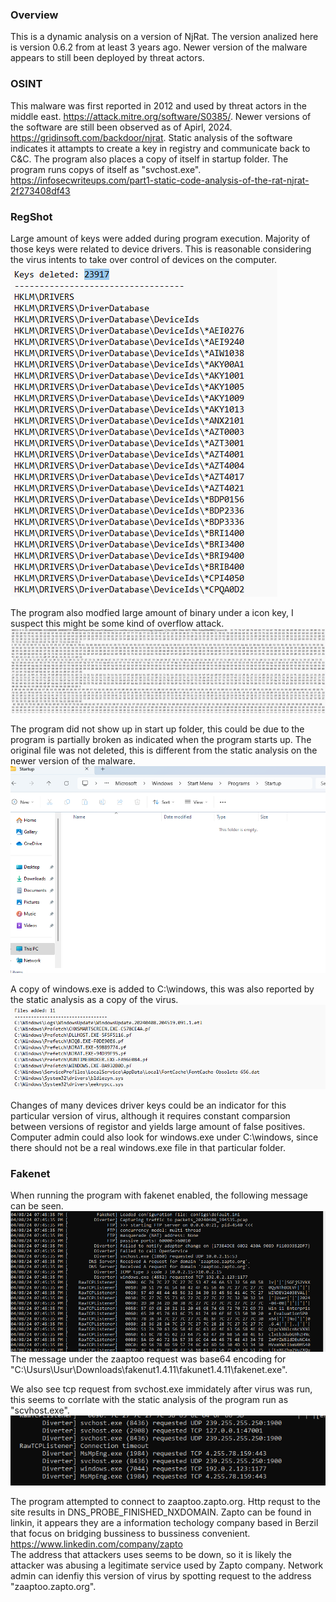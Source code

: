 ### Overview
This is a dynamic analysis on a version of NjRat. The version analized here is version 0.6.2 from at least 3 years ago. Newer version of the malware appears to still been deployed by threat actors.  

### OSINT
This malware was first reported in 2012 and used by threat actors in the middle east. https://attack.mitre.org/software/S0385/. 
Newer versions of the software are still been observed as of Apirl, 2024. https://gridinsoft.com/backdoor/njrat. 
Static analysis of the software indicates it attampts to create a key in registry and communicate back to C&C. 
The program also places a copy of itself in startup folder. The program runs copys of itself as "svchost.exe". 
https://infosecwriteups.com/part1-static-code-analysis-of-the-rat-njrat-2f273408df43

### RegShot
Large amount of keys were added during program execution. Majority of those keys were related to device drivers. This is reasonable considering the virus intents to take over control of devices on the computer.   
![explorer.exe](/Assigment8/driver.png) 

The program also modfied large amount of binary under a icon key, I suspect this might be some kind of overflow attack. 
![explorer.exe](/Assigment8/icon.png) 

The program did not show up in start up folder, this could be due to the program is partially broken as indicated when the program starts up. The original file was not deleted, this is different from the static analysis on the newer version of the malware. 
![explorer.exe](/Assigment8/startup.png) 

A copy of windows.exe is added to C:\windows, this was also reported by the static analysis as a copy of the virus. 
![explorer.exe](/Assigment8/windows.png) 

Changes of many devices driver keys could be an indicator for this particular version of virus, although it requires constant comparsion between versions of registor and yields large amount of false positives. 
Computer admin could also look for windows.exe under C:\windows, since there should not be a real windows.exe file in that particular folder. 

### Fakenet
When running the program with fakenet enabled, the following message can be seen.  
![explorer.exe](/Assigment8/zaaptoo.png)  
The message under the zaaptoo request was base64 encoding for "C:\Usurs\Usur\Downloads\fakenut1.4.11\fakunet1.4.11\fakenet.exe".  

We also see tcp request from svchost.exe immidately after virus was run, this seems to corrlate with the static analysis of the program run as "scvhost.exe".  
![explorer.exe](/Assigment8/svchost.png) 

The program attempted to connect to zaaptoo.zapto.org. Http requst to the site results in DNS_PROBE_FINISHED_NXDOMAIN. Zapto can be found in linkin, it appears they are a information techology company based in Berzil that focus on bridging bussiness to bussiness convenient.  
https://www.linkedin.com/company/zapto  
The address that attackers uses seems to be down, so it is likely the attacker was abusing a legitimate service used by Zapto company. Network admin can idenfiy this version of virus by spotting request to the address "zaaptoo.zapto.org".  

